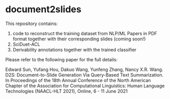 # document2slides
This repository contains:
1) code to reconstruct the training dataset from NLP/ML Papers in PDF format together with their corresponding slides (coming soon!)
2) SciDuet-ACL
3) Derivability annotations together with the trained classifier 

Please refer to the following paper for the full details:

Edward Sun, Yufang Hou, Dakuo Wang, Yunfeng Zhang, Nancy X.R. Wang. D2S: Document-to-Slide Generation Via Query-Based Text Summarization. In Proceedings of the 18th Annual Conference of the North American Chapter of the Association for Computational Linguistics: Human Language Technologies (NAACL-HLT 2021), Online, 6 - 11 June 2021
